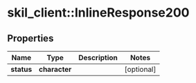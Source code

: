 # skil_client::InlineResponse200

## Properties
Name | Type | Description | Notes
------------ | ------------- | ------------- | -------------
**status** | **character** |  | [optional] 


